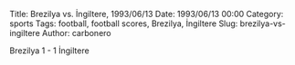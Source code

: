 Title: Brezilya vs. İngiltere, 1993/06/13
Date: 1993/06/13 00:00
Category: sports
Tags: football, football scores, Brezilya, İngiltere
Slug: brezilya-vs-ingiltere
Author: carbonero


Brezilya 1 - 1 İngiltere
